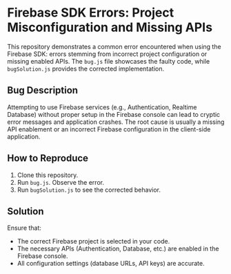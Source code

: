 # Firebase SDK Errors: Project Misconfiguration and Missing APIs

This repository demonstrates a common error encountered when using the Firebase SDK: errors stemming from incorrect project configuration or missing enabled APIs.  The `bug.js` file showcases the faulty code, while `bugSolution.js` provides the corrected implementation.

## Bug Description
Attempting to use Firebase services (e.g., Authentication, Realtime Database) without proper setup in the Firebase console can lead to cryptic error messages and application crashes.  The root cause is usually a missing API enablement or an incorrect Firebase configuration in the client-side application.

## How to Reproduce
1. Clone this repository.
2. Run `bug.js`. Observe the error.
3. Run `bugSolution.js` to see the corrected behavior.

## Solution
Ensure that:
* The correct Firebase project is selected in your code.
* The necessary APIs (Authentication, Database, etc.) are enabled in the Firebase console.
* All configuration settings (database URLs, API keys) are accurate.
